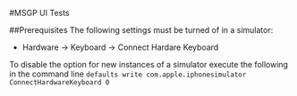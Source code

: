 #MSGP UI Tests

##Prerequisites
The following settings must be turned of in a simulator:
- Hardware -> Keyboard -> Connect Hardare Keyboard

To disable the option for new instances of a simulator execute the following in the command line `defaults write com.apple.iphonesimulator ConnectHardwareKeyboard 0`
